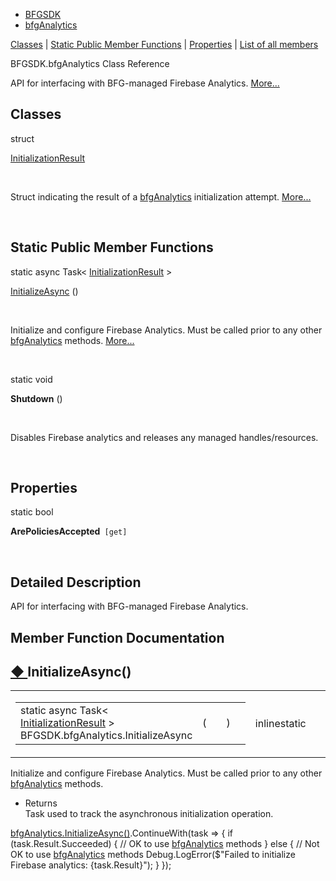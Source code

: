   - [BFGSDK](namespace_b_f_g_s_d_k.html)
  - [bfgAnalytics](class_b_f_g_s_d_k_1_1bfg_analytics.html)

[Classes](#nested-classes) | [Static Public Member
Functions](#pub-static-methods) | [Properties](#properties) | [List of
all members](class_b_f_g_s_d_k_1_1bfg_analytics-members.html)

BFGSDK.bfgAnalytics Class Reference

API for interfacing with BFG-managed Firebase Analytics.
[More...](class_b_f_g_s_d_k_1_1bfg_analytics.html#details)

##  Classes

struct  

[InitializationResult](struct_b_f_g_s_d_k_1_1bfg_analytics_1_1_initialization_result.html)

 

Struct indicating the result of a
[bfgAnalytics](class_b_f_g_s_d_k_1_1bfg_analytics.html "API for interfacing with BFG-managed Firebase Analytics.")
initialization attempt.
[More...](struct_b_f_g_s_d_k_1_1bfg_analytics_1_1_initialization_result.html#details)  

 

##  Static Public Member Functions

static async Task\<
[InitializationResult](struct_b_f_g_s_d_k_1_1bfg_analytics_1_1_initialization_result.html)
\> 

[InitializeAsync](class_b_f_g_s_d_k_1_1bfg_analytics.html#a327774162869dc5ec1a42fea7afb0cda)
()

 

Initialize and configure Firebase Analytics. Must be called prior to any
other
[bfgAnalytics](class_b_f_g_s_d_k_1_1bfg_analytics.html "API for interfacing with BFG-managed Firebase Analytics.")
methods.
[More...](class_b_f_g_s_d_k_1_1bfg_analytics.html#a327774162869dc5ec1a42fea7afb0cda)  

 

static void 

**Shutdown** ()

 

Disables Firebase analytics and releases any managed
handles/resources.  

 

##  Properties

static bool 

**ArePoliciesAccepted**`  [get] `

 

## Detailed Description

API for interfacing with BFG-managed Firebase Analytics.

## Member Function Documentation

## [◆ ](#a327774162869dc5ec1a42fea7afb0cda)InitializeAsync()

<table>
<colgroup>
<col style="width: 50%" />
<col style="width: 50%" />
</colgroup>
<tbody>
<tr class="odd">
<td><table>
<tbody>
<tr class="odd">
<td>static async Task&lt; <a href="struct_b_f_g_s_d_k_1_1bfg_analytics_1_1_initialization_result.html" class="el">InitializationResult</a> &gt; BFGSDK.bfgAnalytics.InitializeAsync</td>
<td>(</td>
<td></td>
<td>)</td>
<td></td>
</tr>
</tbody>
</table></td>
<td><span class="mlabels"><span class="mlabel">inline</span><span class="mlabel">static</span></span></td>
</tr>
</tbody>
</table>

Initialize and configure Firebase Analytics. Must be called prior to any
other
[bfgAnalytics](class_b_f_g_s_d_k_1_1bfg_analytics.html "API for interfacing with BFG-managed Firebase Analytics.")
methods.

  - Returns  
    Task used to track the asynchronous initialization operation.

[bfgAnalytics.InitializeAsync()](class_b_f_g_s_d_k_1_1bfg_analytics.html#a327774162869dc5ec1a42fea7afb0cda "Initialize and configure Firebase Analytics. Must be called prior to any other bfgAnalytics methods.").ContinueWith(task
=\> \{ if (task.Result.Succeeded) \{ // OK to use
[bfgAnalytics](class_b_f_g_s_d_k_1_1bfg_analytics.html "API for interfacing with BFG-managed Firebase Analytics.")
methods } else \{ // Not OK to use
[bfgAnalytics](class_b_f_g_s_d_k_1_1bfg_analytics.html "API for interfacing with BFG-managed Firebase Analytics.")
methods Debug.LogError($"Failed to initialize Firebase analytics:
\{task.Result}"); } });
